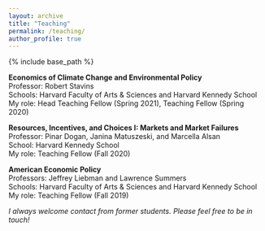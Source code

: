 ```yaml
---
layout: archive
title: "Teaching"
permalink: /teaching/
author_profile: true
---
```


{% include base_path %}

**Economics of Climate Change and Environmental Policy**  
Professor: Robert Stavins  
Schools: Harvard Faculty of Arts & Sciences and Harvard Kennedy School  
My role: Head Teaching Fellow (Spring 2021), Teaching Fellow (Spring 2020)  
  
**Resources, Incentives, and Choices I: Markets and Market Failures**  
Professor: Pinar Dogan, Janina Matuszeski, and Marcella Alsan  
School: Harvard Kennedy School  
My role: Teaching Fellow (Fall 2020)  
  
**American Economic Policy**  
Professors: Jeffrey Liebman and Lawrence Summers  
Schools: Harvard Faculty of Arts & Sciences and Harvard Kennedy School  
My role: Teaching Fellow (Fall 2019)  
  
*I always welcome contact from former students. Please feel free to be in touch!*  